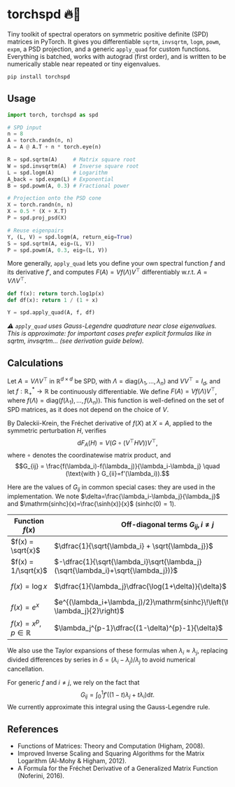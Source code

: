 # torchspd 🔥📐

Tiny toolkit of spectral operators on symmetric positive definite (SPD) matrices in PyTorch. It gives you differentiable `sqrtm`, `invsqrtm`, `logm`, `powm`, `expm`, a PSD projection, and a generic `apply_quad` for custom functions. Everything is batched, works with autograd (first order), and is written to be numerically stable near repeated or tiny eigenvalues.

```bash
pip install torchspd
```

## Usage

```python
import torch, torchspd as spd

# SPD input
n = 8
A = torch.randn(n, n)
A = A @ A.T + n * torch.eye(n)

R = spd.sqrtm(A)     # Matrix square root
W = spd.invsqrtm(A)  # Inverse square root
L = spd.logm(A)      # Logarithm
A_back = spd.expm(L) # Exponential
B = spd.powm(A, 0.3) # Fractional power

# Projection onto the PSD cone
X = torch.randn(n, n)
X = 0.5 * (X + X.T)
P = spd.proj_psd(X)

# Reuse eigenpairs
Y, (L, V) = spd.logm(A, return_eig=True)
S = spd.sqrtm(A, eig=(L, V))
P = spd.powm(A, 0.3, eig=(L, V))
```

More generally, `apply_quad` lets you define your own spectral function $f$ and its derivative $f'$, and computes $F(A)=V f(\Lambda) V^\top$ differentiably w.r.t. $A=V\Lambda V^\top$.

```python
def f(x): return torch.log1p(x)
def df(x): return 1 / (1 + x)

Y = spd.apply_quad(A, f, df)
```

*⚠ `apply_quad` uses Gauss-Legendre quadrature near close eigenvalues. This is approximate: for important cases prefer explicit formulas like in sqrtm, invsqrtm... (see derivation guide below).*

## Calculations

Let $A=V\Lambda V^\top$ in $\mathbb{R}^{d\times d}$ be SPD, with $\Lambda=\mathrm{diag}(\lambda_1,\ldots,\lambda_n)$ and $VV^\top=I_d$, and let $f:\mathbb{R}_+^*\rightarrow\mathbb{R}$ be continuously differentiable. We define $F(A)=Vf(\Lambda)V^\top$, where $f(\Lambda)=\mathrm{diag}(f(\lambda_1),\ldots,f(\lambda_n))$. This function is well-defined on the set of SPD matrices, as it does not depend on the choice of $V$.

By Daleckii-Krein, the Fréchet derivative of $f(X)$ at $X=A$, applied to the symmetric perturbation $H$, verifies
$$\mathrm{d}F_A(H)=V\left(G\circ (V^\top HV)\right)V^\top,$$
where $\circ$ denotes the coordinatewise matrix product, and
$$G_{ij} = \frac{f(\lambda_i)-f(\lambda_j)}{\lambda_i-\lambda_j} \quad (\text{with } G_{ii}=f'(\lambda_i)).$$

Here are the values of $G_{ij}$ in common special cases: they are used in the implementation. We note $\delta=\frac{\lambda_i-\lambda_j}{\lambda_j}$ and $\mathrm{sinhc}(x)=\frac{\sinh(x)}{x}$ ($\mathrm{sinhc}(0)=1$).

| Function $f(x)$                   | Off-diagonal terms $G_{ij}, i\neq j$                                                                 | Diagonal terms $G_{ii}$          |
|-----------------------------------|---------------------------------------------------------------------------------------------------------|----------------------------------|
| $f(x) = \sqrt{x}$                 | $\dfrac{1}{\sqrt{\lambda_i} + \sqrt{\lambda_j}}$                                                        | $\dfrac{1}{2\sqrt{\lambda_i}}$   |
| $f(x) = 1/\sqrt{x}$               | $-\dfrac{1}{\sqrt{\lambda_i}\sqrt{\lambda_j}(\sqrt{\lambda_i}+\sqrt{\lambda_j})}$                   | $-\dfrac{1}{2\lambda_i^{3/2}}$   |
| $f(x) = \log x$                   | $\dfrac{1}{\lambda_j}\dfrac{\log(1+\delta)}{\delta}$ | $\dfrac{1}{\lambda_i}$           |
| $f(x) = e^{x}$                    | $e^{(\lambda_i+\lambda_j)/2}\mathrm{sinhc}\!\left(\tfrac{\lambda_i-\lambda_j}{2}\right)$              | $e^{\lambda_i}$                  |
| $f(x) = x^p,\; p\in\mathbb{R}$    | $\lambda_j^{p-1}\dfrac{(1-\delta)^{p}-1}{\delta}$ | $p\lambda_i^{p-1}$           |

We also use the Taylor expansions of these formulas when $\lambda_i \approx \lambda_j$, replacing divided differences by series in $\delta = (\lambda_i-\lambda_j)/\lambda_j$ to avoid numerical cancellation.

For generic $f$ and $i\ne j$, we rely on the fact that 
$$G_{ij}=\int_{0}^{1}f'\left((1-t)\lambda_{j}+t\lambda_{i}\right)\text{d}t.$$
We currently approximate this integral using the Gauss-Legendre rule.

## References

- Functions of Matrices: Theory and Computation (Higham, 2008).
- Improved Inverse Scaling and Squaring Algorithms for the Matrix Logarithm (Al-Mohy & Higham, 2012).
- A Formula for the Fréchet Derivative of a Generalized Matrix Function (Noferini, 2016).

